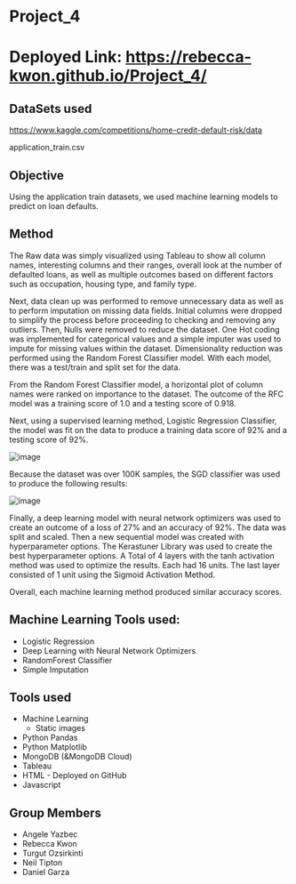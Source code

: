 # Project_4

# Deployed Link: https://rebecca-kwon.github.io/Project_4/


## DataSets used 

https://www.kaggle.com/competitions/home-credit-default-risk/data

application_train.csv

## Objective

Using the application train datasets, we used machine learning models to predict on loan defaults. 

## Method

The Raw data was simply visualized using Tableau to show all column names, interesting columns and their ranges, overall look at the number of defaulted loans, as well as multiple outcomes based on different factors such as occupation, housing type, and family type. 

Next, data clean up was performed to remove unnecessary data as well as to perform imputation on missing data fields. Initial columns were dropped to simplify the process before proceeding to checking and removing any outliers. Then, Nulls were removed to reduce the dataset. One Hot coding was implemented for categorical values and a simple imputer was used to impute for missing values within the dataset. Dimensionality reduction was performed using the Random Forest Classifier model. With each model, there was a test/train and split set for the data. 

From the Random Forest Classifier model, a horizontal plot of column names were ranked on importance to the dataset. The outcome of the RFC model was a training score of 1.0 and a testing score of 0.918. 

Next, using a supervised learning method, Logistic Regression Classifier, the model was fit on the data to produce a training data score of 92% and a testing score of 92%. 

![image](https://user-images.githubusercontent.com/95327812/170607442-76acf6ed-deab-4f4b-aae7-20fd631f5c75.png)

Because the dataset was over 100K samples, the SGD classifier was used to produce the following results: 

![image](https://user-images.githubusercontent.com/95327812/170607506-a0271e3c-3cf7-4399-b681-b40793678023.png)

Finally, a deep learning model with neural network optimizers was used to create an outcome of a loss of 27% and an accuracy of 92%. The data was split and scaled. Then a new sequential model was created with hyperparameter options. The Kerastuner Library was used to create the best hyperparameter options. A Total of 4 layers with the tanh activation method was used to optimize the results. Each had 16 units. The last layer consisted of 1 unit using the Sigmoid Activation Method. 

Overall, each machine learning method produced similar accuracy scores. 


## Machine Learning Tools used:

- Logistic Regression
- Deep Learning with Neural Network Optimizers
- RandomForest Classifier 
- Simple Imputation 


## Tools used

- Machine Learning
  - Static images
- Python Pandas
- Python Matplotlib
- MongoDB (&MongoDB Cloud)
- Tableau
- HTML - Deployed on GitHub
- Javascript


## Group Members 

- Angele Yazbec
- Rebecca Kwon
- Turgut Ozsirkinti
- Neil Tipton
- Daniel Garza 
